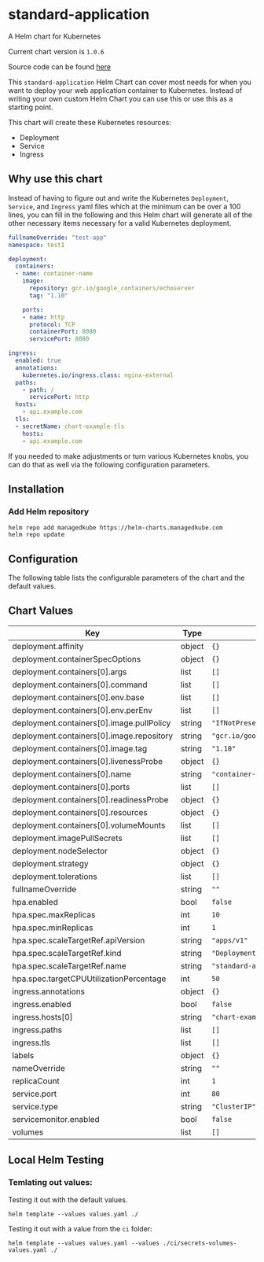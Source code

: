 standard-application
====================
A Helm chart for Kubernetes

Current chart version is `1.0.6`

Source code can be found [here](https://github.com/ManagedKube/helm-charts)

This `standard-application` Helm Chart can cover most needs for when you want to deploy your web application container to Kubernetes.  Instead of writing your own custom Helm Chart you can use this or use this as a starting point.

This chart will create these Kubernetes resources:
* Deployment
* Service
* Ingress

<Diagram here on what it will create you>

## Why use this chart
Instead of having to figure out and write the Kubernetes `Deployment`, `Service`, and `Ingress` yaml files which at the minimum can be over a 100 lines, you can fill in the following and this Helm chart will generate all of the other necessary items necessary for a valid Kubernetes deployment.
 
```yaml
fullnameOverride: "test-app"
namespace: test1

deployment:
  containers:
  - name: container-name
    image:
      repository: gcr.io/google_containers/echoserver
      tag: "1.10"

    ports:
    - name: http
      protocol: TCP
      containerPort: 8080
      servicePort: 8080

ingress:
  enabled: true
  annotations:
    kubernetes.io/ingress.class: nginx-external
  paths:
    - path: /
      servicePort: http
  hosts:
    - api.example.com
  tls:
  - secretName: chart-example-tls
    hosts:
    - api.example.com
```

If you needed to make adjustments or turn various Kubernetes knobs, you can do that as well via the following configuration parameters.


## Installation

### Add Helm repository

```shell
helm repo add managedkube https://helm-charts.managedkube.com
helm repo update
```


## Configuration

The following table lists the configurable parameters of the chart and the default values.

## Chart Values

| Key | Type | Default | Description |
|-----|------|---------|-------------|
| deployment.affinity | object | `{}` |  |
| deployment.containerSpecOptions | object | `{}` |  |
| deployment.containers[0].args | list | `[]` |  |
| deployment.containers[0].command | list | `[]` |  |
| deployment.containers[0].env.base | list | `[]` |  |
| deployment.containers[0].env.perEnv | list | `[]` |  |
| deployment.containers[0].image.pullPolicy | string | `"IfNotPresent"` |  |
| deployment.containers[0].image.repository | string | `"gcr.io/google_containers/echoserver"` |  |
| deployment.containers[0].image.tag | string | `"1.10"` |  |
| deployment.containers[0].livenessProbe | object | `{}` |  |
| deployment.containers[0].name | string | `"container-name"` |  |
| deployment.containers[0].ports | list | `[]` |  |
| deployment.containers[0].readinessProbe | object | `{}` |  |
| deployment.containers[0].resources | object | `{}` |  |
| deployment.containers[0].volumeMounts | list | `[]` |  |
| deployment.imagePullSecrets | list | `[]` |  |
| deployment.nodeSelector | object | `{}` |  |
| deployment.strategy | object | `{}` |  |
| deployment.tolerations | list | `[]` |  |
| fullnameOverride | string | `""` |  |
| hpa.enabled | bool | `false` |  |
| hpa.spec.maxReplicas | int | `10` |  |
| hpa.spec.minReplicas | int | `1` |  |
| hpa.spec.scaleTargetRef.apiVersion | string | `"apps/v1"` |  |
| hpa.spec.scaleTargetRef.kind | string | `"Deployment"` |  |
| hpa.spec.scaleTargetRef.name | string | `"standard-application"` |  |
| hpa.spec.targetCPUUtilizationPercentage | int | `50` |  |
| ingress.annotations | object | `{}` |  |
| ingress.enabled | bool | `false` |  |
| ingress.hosts[0] | string | `"chart-example.local"` |  |
| ingress.paths | list | `[]` |  |
| ingress.tls | list | `[]` |  |
| labels | object | `{}` |  |
| nameOverride | string | `""` |  |
| replicaCount | int | `1` |  |
| service.port | int | `80` |  |
| service.type | string | `"ClusterIP"` |  |
| servicemonitor.enabled | bool | `false` |  |
| volumes | list | `[]` |  |

## Local Helm Testing

### Temlating out values:

Testing it out with the default values.
```
helm template --values values.yaml ./
```

Testing it out with a value from the `ci` folder:
```
helm template --values values.yaml --values ./ci/secrets-volumes-values.yaml ./
```
